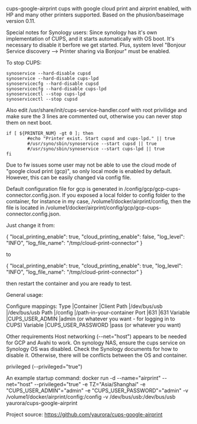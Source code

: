 cups-google-airprint
cups with google cloud print and airprint enabled, with HP and many other printers supported. 
Based on the phusion/baseimage version 0.11.

Special notes for Synology users:
Since synology has it's own implementation of CUPS, and it starts automatically with OS boot. It's necessary to disable it berfore we get started. Plus, system level "Bonjour Service discovery --> Printer sharing via Bonjour" must be enabled.

To stop CUPS:
```shell
synoservice --hard-disable cupsd
synoservice --hard-disable cups-lpd
synoservicecfg --hard-disable cupsd
synoservicecfg --hard-disable cups-lpd
synoservicectl --stop cups-lpd
synoservicectl --stop cupsd
```

Also edit /usr/share/init/cups-service-handler.conf with root privilidge and make sure the 3 lines are commented out, otherwise you can never stop them on next boot.
```shell
if [ ${PRINTER_NUM} -gt 0 ]; then
        #echo "Printer exist. Start cupsd and cups-lpd." || true
        #/usr/syno/sbin/synoservice --start cupsd || true
        #/usr/syno/sbin/synoservice --start cups-lpd || true
fi
```

Due to fw issues some user may not be able to use the cloud mode of "google cloud print (gcp)", so only local mode is enabled by default. However, this can be easily changed via config file.

Default configuration file for gcp is generated in /config/gcp/gcp-cups-connector.config.json. If you exposed a local folder to config folder to the container, for instance in my case, /volume1/docker/airprint/config, then the file is located in /volume1/docker/airprint/config/gcp/gcp-cups-connector.config.json.

Just change it from:

{ "local_printing_enable": true, "cloud_printing_enable": false, "log_level": "INFO", "log_file_name": "/tmp/cloud-print-connector" }

to

{ "local_printing_enable": true, "cloud_printing_enable": true, "log_level": "INFO", "log_file_name": "/tmp/cloud-print-connector" }

then restart the container and you are ready to test.

General usage:

Configure mappings: Type |Container |Client Path |/dev/bus/usb |/dev/bus/usb Path |/config |/path-in-your-container Port |631 |631 Variable |CUPS_USER_ADMIN |admin (or whatever you want - for logging in to CUPS) Variable |CUPS_USER_PASSWORD |pass (or whatever you want)

Other requirements Host networking (--net="host") appears to be needed for GCP and Avahi to work. On synology NAS, ensure the cups service on Synology OS was disabled. Check the Synology documents for how to disable it. Otherwise, there will be conflicts between the OS and container.

privileged (--privileged="true")

An example startup command: docker run -d --name="airprint"
--net="host" --privileged="true"
-e TZ="Asia/Shanghai"
-e "CUPS_USER_ADMIN"="admin"
-e "CUPS_USER_PASSWORD"="admin"
-v /volume1/docker/airprint/config:/config
-v /dev/bus/usb:/dev/bus/usb
yaurora/cups-google-airprint


Project source: https://github.com/yaurora/cups-google-airprint
